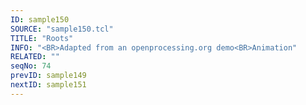 ```yaml
---
ID: sample150
SOURCE: "sample150.tcl"
TITLE: "Roots"
INFO: "<BR>Adapted from an openprocessing.org demo<BR>Animation"
RELATED: ""
seqNo: 74
prevID: sample149
nextID: sample151
---
```

